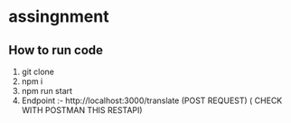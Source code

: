 # assingnment


## How to run code
1. git clone
2. npm i
3. npm run start
4. Endpoint :- http://localhost:3000/translate (POST REQUEST) ( CHECK WITH POSTMAN THIS RESTAPI)


